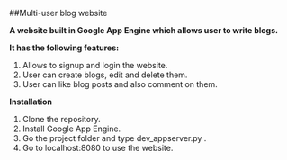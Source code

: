 ##Multi-user blog website

**A website built in Google App Engine which allows user to write blogs.**

**It has the following features:**
1. Allows to signup and login the website.
2. User can create blogs, edit and delete them.
3. User can like blog posts and also comment on them. 


**Installation**
1. Clone the repository.
2. Install Google App Engine.
3. Go the project folder and type dev_appserver.py .
4. Go to localhost:8080 to use the website. 
